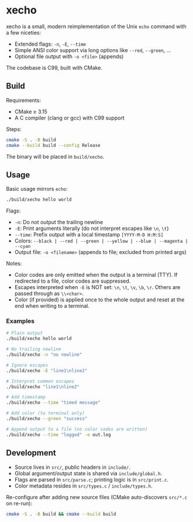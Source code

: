# xecho

xecho is a small, modern reimplementation of the Unix `echo` command with a few niceties:

- Extended flags: `-n`, `-E`, `--time`
- Simple ANSI color support via long options like `--red`, `--green`, ...
- Optional file output with `-o <file>` (appends)

The codebase is C99, built with CMake.

## Build

Requirements:

- CMake ≥ 3.15
- A C compiler (clang or gcc) with C99 support

Steps:

```bash
cmake -S . -B build
cmake --build build --config Release
```

The binary will be placed in `build/xecho`.

## Usage

Basic usage mirrors `echo`:

```bash
./build/xecho hello world
```

Flags:

- `-n`: Do not output the trailing newline
- `-E`: Print arguments literally (do not interpret escapes like `\n`, `\t`)
- `--time`: Prefix output with a local timestamp `[YYYY-M-D H:M:S]`
- Colors: `--black | --red | --green | --yellow | --blue | --magenta | --cyan`
- Output file: `-o <filename>` (appends to file; excluded from printed args)

Notes:

- Color codes are only emitted when the output is a terminal (TTY). If redirected to a file, color codes are suppressed.
- Escapes interpreted when `-E` is NOT set: `\n`, `\t`, `\v`, `\b`, `\r`. Others are passed through as `\\<char>`.
- Color (if provided) is applied once to the whole output and reset at the end when writing to a terminal.

### Examples

```bash
# Plain output
./build/xecho hello world

# No trailing newline
./build/xecho -n "no newline"

# Ignore escapes
./build/xecho -E "line1\nline2"

# Interpret common escapes
./build/xecho "line1\nline2"

# Add timestamp
./build/xecho --time "timed message"

# Add color (to terminal only)
./build/xecho --green "success"

# Append output to a file (no color codes are written)
./build/xecho --time "logged" -o out.log
```

## Development

- Source lives in `src/`, public headers in `include/`.
- Global argument/output state is shared via `include/global.h`.
- Flags are parsed in `src/parse.c`; printing logic is in `src/print.c`.
- Color metadata resides in `src/types.c` / `include/types.h`.

Re-configure after adding new source files (CMake auto-discovers `src/*.c` on re-run):

```bash
cmake -S . -B build && cmake --build build
```
